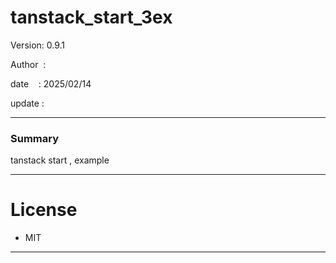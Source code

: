 ﻿# tanstack_start_3ex

 Version: 0.9.1

 Author  : 

 date    : 2025/02/14  

 update  :

***
### Summary

tanstack start , example

***
# License

* MIT

***

